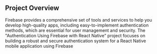 ## Project Overview
Firebase provides a comprehensive set of tools and services to help you develop high-quality apps, including easy-to-implement authentication methods, which are essential for user management and security. The "Authentication Using Firebase with React Native" project focuses on building a robust and secure authentication system for a React Native mobile application using Firebase
